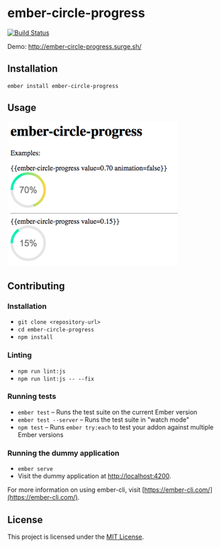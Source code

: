 ember-circle-progress
==============================================================================

[![Build Status](https://travis-ci.org/hugoruscitti/ember-circle-progress.svg?branch=master)](https://travis-ci.org/hugoruscitti/ember-circle-progress)


Demo: http://ember-circle-progress.surge.sh/

Installation
------------------------------------------------------------------------------

```
ember install ember-circle-progress
```


Usage
------------------------------------------------------------------------------



![](preview/image.png)


Contributing
------------------------------------------------------------------------------

### Installation

* `git clone <repository-url>`
* `cd ember-circle-progress`
* `npm install`

### Linting

* `npm run lint:js`
* `npm run lint:js -- --fix`

### Running tests

* `ember test` – Runs the test suite on the current Ember version
* `ember test --server` – Runs the test suite in "watch mode"
* `npm test` – Runs `ember try:each` to test your addon against multiple Ember versions

### Running the dummy application

* `ember serve`
* Visit the dummy application at [http://localhost:4200](http://localhost:4200).

For more information on using ember-cli, visit [https://ember-cli.com/](https://ember-cli.com/).

License
------------------------------------------------------------------------------

This project is licensed under the [MIT License](LICENSE.md).
